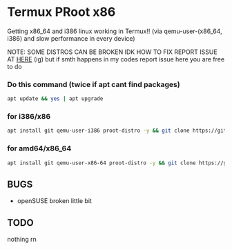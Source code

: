 # Termux PRoot x86
Getting x86_64 and i386 linux working in Termux!! (via qemu-user-(x86_64, i386) and slow performance in every device)

NOTE: SOME DISTROS CAN BE BROKEN IDK HOW TO FIX REPORT ISSUE AT [HERE](https://github.com/termux/proot-distro/issues) (ig) but if smth happens in my codes report issue here you are free to do
### Do this command (twice if apt cant find packages)
```bash
apt update && yes | apt upgrade
```
### for i386/x86
```bash
apt install git qemu-user-i386 proot-distro -y && git clone https://github.com/mcagabe19/linux-x86_64-and-i386-in-termux && cd linux-x86_64-and-i386-in-termux && bash ./movedistrosi386.sh
```
### for amd64/x86_64
```bash
apt install git qemu-user-x86-64 proot-distro -y && git clone https://github.com/mcagabe19/linux-x86_64-and-i386-in-termux && cd linux-x86_64-and-i386-in-termux && bash ./movedistrosx86_64.sh
```
## BUGS
* openSUSE broken little bit
## TODO
nothing rn
